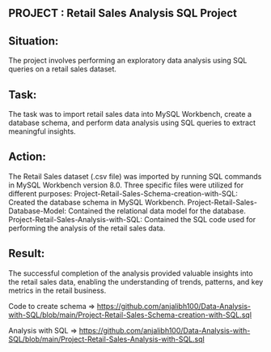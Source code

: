PROJECT : Retail Sales Analysis SQL Project
-------------------------------------------

Situation:
-------------
The project involves performing an exploratory data analysis using SQL queries on a retail sales dataset.

Task:
---------
The task was to import retail sales data into MySQL Workbench, create a database schema, and perform data analysis using SQL queries to extract meaningful insights.

Action:
-----------
The Retail Sales dataset (.csv file) was imported by running SQL commands in MySQL Workbench version 8.0.
Three specific files were utilized for different purposes:
Project-Retail-Sales-Schema-creation-with-SQL: Created the database schema in MySQL Workbench.
Project-Retail-Sales-Database-Model: Contained the relational data model for the database.
Project-Retail-Sales-Analysis-with-SQL: Contained the SQL code used for performing the analysis of the retail sales data.

Result:
-----------
The successful completion of the analysis provided valuable insights into the retail sales data, enabling the understanding of trends, patterns, and key metrics in the retail business.

Code to create schema => https://github.com/anjalibh100/Data-Analysis-with-SQL/blob/main/Project-Retail-Sales-Schema-creation-with-SQL.sql

Analysis with SQL => https://github.com/anjalibh100/Data-Analysis-with-SQL/blob/main/Project-Retail-Sales-Analysis-with-SQL.sql
